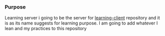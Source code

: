 ### Purpose
Learning server i going to be the server for [learning-client](https://github.com/MohammadShirzad91/learning-client) repository and it is as its name suggests for learning purpose.
I am going to add whatever I lean and my practices to this repository
